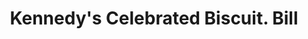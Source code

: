 ---
doi: 10.7916/D8NC7C72
date_other: '1902'
date_other_textual: '1902'
form: printed ephemera
genre:
- Invoices
name:
- Kennedy's Celebrated Biscuit
object_in_context_url: https://biggert.cul.columbia.edu/items/view/ave_biggert_00481
subject_hierarchical_geographic:
- Cambridgeport, Massachusetts, United States
subject_name:
- Kennedy's Celebrated Biscuit
title: Kennedy's Celebrated Biscuit. Bill
sort_title: Kennedy's Celebrated Biscuit. Bill
call_number: ave_biggert_00481
coordinates:
- 42.3600,-71.1075
pid: ave_biggert_00481
identifiers: ave_biggert_00481
thumbnail: https://derivativo-1.library.columbia.edu/iiif/2/ldpd:343777/full/!256,256/0/native.jpg
permalink: "/items/ave_biggert_00481/"
layout: iiif-image-page
---